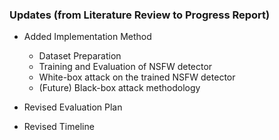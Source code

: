 ### Updates (from Literature Review to Progress Report)

* Added Implementation Method
    * Dataset Preparation
    * Training and Evaluation of NSFW detector
    * White-box attack on the trained NSFW detector
    * (Future) Black-box attack methodology

* Revised Evaluation Plan
* Revised Timeline
